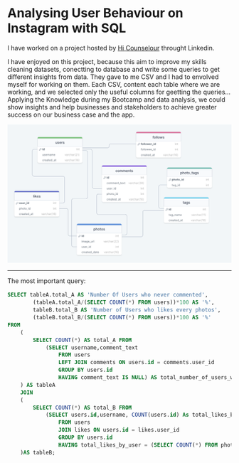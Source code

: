 # Analysing User Behaviour on Instagram with SQL
I have worked on a project hosted by [Hi Counselour](https://hicounselor.com/projects) throught Linkedin.

I have enjoyed on this project, because this aim to improve my skills cleaning datasets, conectting to database and write some queries to get different insights from data. They gave to me CSV and I had to envolved myself for working on them. Each CSV, content each table where we are working, and we selected only the useful columns for geetting the queries...
Applying the Knowledge during my Bootcamp and data analysis, we could show insights and help businesses and stakeholders to achieve greater success on our business case and the app.

![me](static/db.png)

--------------------

The most important query: 

```sql
SELECT tableA.total_A AS 'Number Of Users who never commented',
		(tableA.total_A/(SELECT COUNT(*) FROM users))*100 AS '%',
		tableB.total_B AS 'Number of Users who likes every photos',
		(tableB.total_B/(SELECT COUNT(*) FROM users))*100 AS '%'
FROM
	(
		SELECT COUNT(*) AS total_A FROM
			(SELECT username,comment_text
				FROM users
				LEFT JOIN comments ON users.id = comments.user_id
				GROUP BY users.id
				HAVING comment_text IS NULL) AS total_number_of_users_without_comments
	) AS tableA
	JOIN
	(
		SELECT COUNT(*) AS total_B FROM
			(SELECT users.id,username, COUNT(users.id) As total_likes_by_user
				FROM users
				JOIN likes ON users.id = likes.user_id
				GROUP BY users.id
				HAVING total_likes_by_user = (SELECT COUNT(*) FROM photos)) AS total_number_users_likes_every_photos
	)AS tableB;
```

